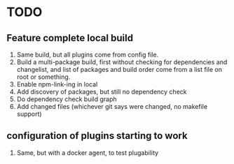 # TODO

## Feature complete local build

1. Same build, but all plugins come from config file.
1. Build a multi-package build, first without checking for dependencies and changelist, and list of packages
   and build order come from a list file on root or something.
1. Enable npm-link-ing in local
1. Add discovery of packages, but still no dependency check
1. Do dependency check build graph
1. Add changed files (whichever git says were changed, no makefile support)

## configuration of plugins starting to work

1. Same, but with a docker agent, to test plugability
